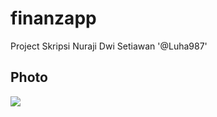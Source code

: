 # finanzapp

Project Skripsi Nuraji Dwi Setiawan '@Luha987'

## Photo
<table>
  <tr><img src='https://play-lh.googleusercontent.com/pBhZUW4OzYiP-21Ena-FelxsQRGNBoDCNjrBqY3eNUVv_r1u2ORa1iB49bFtGsWfeQ=w1052-h592-rw'></tr>
</table>
